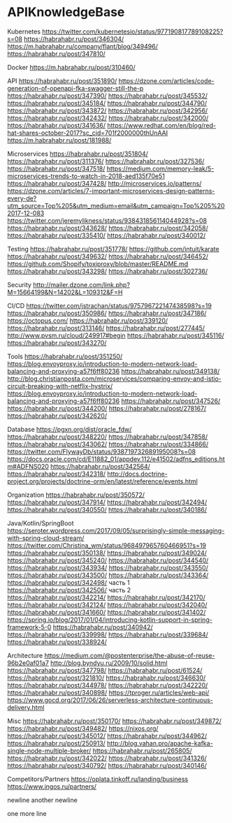 # APIKnowledgeBase

Kubernetes
https://twitter.com/kubernetesio/status/977190817789108225?s=08
https://habrahabr.ru/post/346304/
https://m.habrahabr.ru/company/flant/blog/349496/
https://habrahabr.ru/post/347810/

Docker
https://m.habrahabr.ru/post/310460/

API
https://habrahabr.ru/post/351890/
https://dzone.com/articles/code-generation-of-openapi-fka-swagger-still-the-p
https://habrahabr.ru/post/347390/
https://habrahabr.ru/post/345532/
https://habrahabr.ru/post/345184/
https://habrahabr.ru/post/344790/
https://habrahabr.ru/post/343872/
https://habrahabr.ru/post/342956/
https://habrahabr.ru/post/342432/
https://habrahabr.ru/post/342000/
https://habrahabr.ru/post/341636/
https://www.redhat.com/en/blog/red-hat-shares-october-2017?sc_cid=701f2000000thUnAAI
https://m.habrahabr.ru/post/181988/

Microservices
https://habrahabr.ru/post/351804/
https://habrahabr.ru/post/311376/
https://habrahabr.ru/post/327536/
https://habrahabr.ru/post/347518/
https://medium.com/memory-leak/5-microservices-trends-to-watch-in-2018-aed135f70e51
https://habrahabr.ru/post/347428/
http://microservices.io/patterns/
https://dzone.com/articles/7-important-microservices-design-patterns-every-de?utm_source=Top%205&utm_medium=email&utm_campaign=Top%205%202017-12-083
https://twitter.com/jeremylikness/status/938431856114044928?s=08
https://habrahabr.ru/post/343628/
https://habrahabr.ru/post/342058/
https://habrahabr.ru/post/335410/
https://habrahabr.ru/post/340012/

Testing
https://habrahabr.ru/post/351778/
https://github.com/intuit/karate
https://habrahabr.ru/post/349632/
https://habrahabr.ru/post/346452/
https://github.com/Shopify/toxiproxy/blob/master/README.md
https://habrahabr.ru/post/343298/
https://habrahabr.ru/post/302736/

Security
http://mailer.dzone.com/link.php?M=15664199&N=14202&L=109312&F=H

CI/CD
https://twitter.com/jstrachan/status/975796722147438598?s=19
https://habrahabr.ru/post/350986/
https://habrahabr.ru/post/347186/
https://octopus.com/
https://habrahabr.ru/post/339120/
https://habrahabr.ru/post/313146/
https://habrahabr.ru/post/277445/
http://www.pvsm.ru/cloud/249917#begin
https://habrahabr.ru/post/345116/
https://habrahabr.ru/post/343270/

Tools
https://habrahabr.ru/post/351250/
https://blog.envoyproxy.io/introduction-to-modern-network-load-balancing-and-proxying-a57f6ff80236
https://habrahabr.ru/post/349138/
http://blog.christianposta.com/microservices/comparing-envoy-and-istio-circuit-breaking-with-netflix-hystrix/
https://blog.envoyproxy.io/introduction-to-modern-network-load-balancing-and-proxying-a57f6ff80236
https://habrahabr.ru/post/347526/
https://habrahabr.ru/post/344200/
https://habrahabr.ru/post/278167/
https://habrahabr.ru/post/342620/

Database
https://pgxn.org/dist/oracle_fdw/
https://habrahabr.ru/post/348220/
https://habrahabr.ru/post/347858/
https://habrahabr.ru/post/343062/
https://habrahabr.ru/post/334866/
https://twitter.com/FlywayDb/status/938719732689195008?s=08
https://docs.oracle.com/cd/E11882_01/appdev.112/e41502/adfns_editions.htm#ADFNS020
https://habrahabr.ru/post/342564/
https://habrahabr.ru/post/342318/
http://docs.doctrine-project.org/projects/doctrine-orm/en/latest/reference/events.html

Organization
https://habrahabr.ru/post/350572/
https://habrahabr.ru/post/347914/
https://habrahabr.ru/post/342494/
https://habrahabr.ru/post/340550/
https://habrahabr.ru/post/340186/

Java/Kotlin/SpringBoot
https://seroter.wordpress.com/2017/09/05/surprisingly-simple-messaging-with-spring-cloud-stream/
https://twitter.com/Christina_wm/status/968497965760466951?s=19
https://habrahabr.ru/post/350138/
https://habrahabr.ru/post/349024/
https://habrahabr.ru/post/345240/
https://habrahabr.ru/post/344540/
https://habrahabr.ru/post/343934/
https://habrahabr.ru/post/343550/
https://habrahabr.ru/post/343500/
https://habrahabr.ru/post/343364/
https://habrahabr.ru/post/342498/ часть 1
https://habrahabr.ru/post/342506/ часть 2
https://habrahabr.ru/post/342214/
https://habrahabr.ru/post/342170/
https://habrahabr.ru/post/342124/
https://habrahabr.ru/post/342040/
https://habrahabr.ru/post/341660/
https://habrahabr.ru/post/341402/
https://spring.io/blog/2017/01/04/introducing-kotlin-support-in-spring-framework-5-0
https://habrahabr.ru/post/340942/
https://habrahabr.ru/post/339998/
https://habrahabr.ru/post/339684/
https://habrahabr.ru/post/338924/

Architecture
https://medium.com/@postenterprise/the-abuse-of-reuse-96b2e0af01a7
http://blog.byndyu.ru/2009/10/solid.html
https://habrahabr.ru/post/347798/
https://habrahabr.ru/post/61524/
https://habrahabr.ru/post/321810/
https://habrahabr.ru/post/346630/
https://habrahabr.ru/post/344978/
https://habrahabr.ru/post/342220/
https://habrahabr.ru/post/340898/
https://tproger.ru/articles/web-api/
https://www.gocd.org/2017/06/26/serverless-architecture-continuous-delivery.html

Misc
https://habrahabr.ru/post/350170/
https://habrahabr.ru/post/349872/
https://habrahabr.ru/post/349482/
https://nixos.org/
https://habrahabr.ru/post/345012/
https://habrahabr.ru/post/344962/
https://habrahabr.ru/post/250913/
http://blog.vahan.pro/apache-kafka-single-node-multiple-broker/
https://habrahabr.ru/post/265805/
https://habrahabr.ru/post/342022/
https://habrahabr.ru/post/341326/
https://habrahabr.ru/post/340792/
https://habrahabr.ru/post/340146/

Competitors/Partners
https://oplata.tinkoff.ru/landing/business
https://www.ingos.ru/partners/

newline
another newline

one more line
